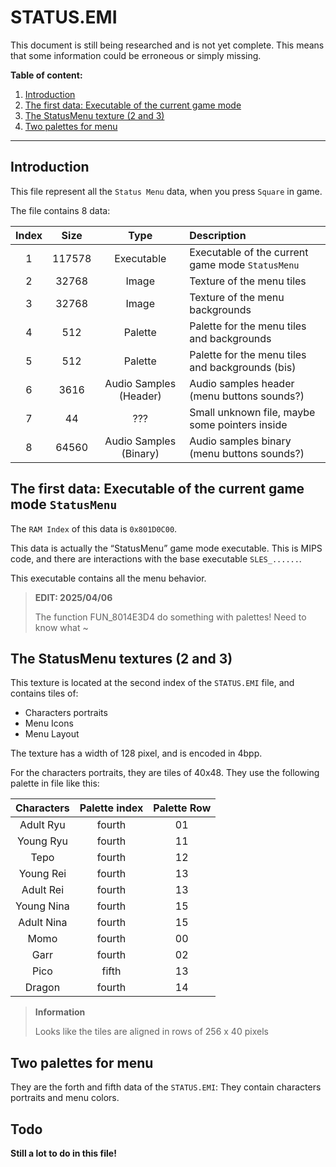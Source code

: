 # STATUS.EMI

<div class="warning">
This document is still being researched and is not yet complete. 
This means that some information could be erroneous or simply missing.
</div>

**Table of content:**
1. [Introduction](#introduction)
2. [The first data: Executable of the current game mode](#the-first-data-executable-of-the-current-game-mode-statusmenu)
3. [The StatusMenu texture (2 and 3)](#the-statusmenu-textures-2-and-3)
4. [Two palettes for menu](#two-palettes-for-menu)

-----------------------------------------------------------

## Introduction

This file represent all the `Status Menu` data, when you press `Square` in game.

The file contains 8 data:

| Index |  Size  |          Type          | Description                                      |
|:-----:|:------:|:----------------------:|:-------------------------------------------------|
|   1   | 117578 |       Executable       | Executable of the current game mode `StatusMenu` |
|   2   | 32768  |         Image          | Texture of the menu tiles                        |
|   3   | 32768  |         Image          | Texture of the menu backgrounds                  |
|   4   |  512   |        Palette         | Palette for the menu tiles and backgrounds       |
|   5   |  512   |        Palette         | Palette for the menu tiles and backgrounds (bis) |
|   6   |  3616  | Audio Samples (Header) | Audio samples header (menu buttons sounds?)      |
|   7   |   44   |          ???           | Small unknown file, maybe some pointers inside   |
|   8   | 64560  | Audio Samples (Binary) | Audio samples binary (menu buttons sounds?)      |

## The first data: Executable of the current game mode `StatusMenu`
The `RAM Index` of this data is `0x801D0C00`.

This data is actually the “StatusMenu” game mode executable.
This is MIPS code, and there are interactions with the base executable `SLES_......`.

This executable contains all the menu behavior.

> **EDIT: 2025/04/06**
> 
> The function FUN_8014E3D4 do something with palettes! Need to know what ~

## The StatusMenu textures (2 and 3)

This texture is located at the second index of the `STATUS.EMI` file, and contains tiles of:
- Characters portraits
- Menu Icons
- Menu Layout

The texture has a width of 128 pixel, and is encoded in 4bpp.

For the characters portraits, they are tiles of 40x48. 
They use the following palette in file like this:

| Characters | Palette index | Palette Row |
|:----------:|:-------------:|:-----------:|
| Adult Ryu  |    fourth     |     01      |
| Young Ryu  |    fourth     |     11      |
|    Tepo    |    fourth     |     12      |
| Young Rei  |    fourth     |     13      |
| Adult Rei  |    fourth     |     13      |
| Young Nina |    fourth     |     15      |
| Adult Nina |    fourth     |     15      |
|    Momo    |    fourth     |     00      |
|    Garr    |    fourth     |     02      |
|    Pico    |     fifth     |     13      |
|   Dragon   |    fourth     |     14      |

> **Information**
> 
> Looks like the tiles are aligned in rows of 256 x 40 pixels 


## Two palettes for menu
They are the forth and fifth data of the `STATUS.EMI`: They contain characters portraits and menu colors.

## Todo
**Still a lot to do in this file!**